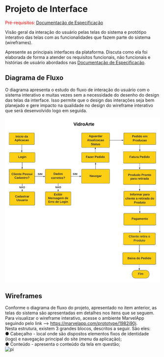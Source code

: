 
# Projeto de Interface

<span style="color:red">Pré-requisitos: <a href="2-Especificação do Projeto.md"> Documentação de Especificação</a></span>

Visão geral da interação do usuário pelas telas do sistema e protótipo interativo das telas com as funcionalidades que fazem parte do sistema (wireframes).

 Apresente as principais interfaces da plataforma. Discuta como ela foi elaborada de forma a atender os requisitos funcionais, não funcionais e histórias de usuário abordados nas <a href="2-Especificação do Projeto.md"> Documentação de Especificação</a>.

## Diagrama de Fluxo

O diagrama apresenta o estudo do fluxo de interação do usuário com o sistema interativo e  muitas vezes sem a necessidade do desenho do design das telas da interface. Isso permite que o design das interações seja bem planejado e gere impacto na qualidade no design do wireframe interativo que será desenvolvido logo em seguida.

![Exemplo de Diagrama de Fluxo](img/Fluxograma.jpeg)



## Wireframes                                                                                                                                                                                                                                                                                                                                                                                                      
Conforme o diagrama de fluxo do projeto, apresentado no item anterior, as telas do sistema
são apresentadas em detalhes nos itens que se seguem. Para visualizar o wireframe
interativo, acesse o ambiente MarvelApp seguindo pelo link --> https://marvelapp.com/prototype/1982i90j.                                                                           
Nesta estrutura, existem 3 grandes blocos, descritos a seguir. São eles:                                                                                                                                                                                                                                                                                                     
● Cabeçalho - local onde são dispostos elementos fixos de identidade (logo) e
navegação principal do site (menu da aplicação);                                                                                                                                                                                                                                                                                                   
● Conteúdo - apresenta o conteúdo da tela em questão;                                                                                                                                                                                                                                                                                                                   
![pi](https://user-images.githubusercontent.com/113618051/230780871-e00cd473-9f28-469f-b8f4-f5a185e979a0.JPG)                                                                        
